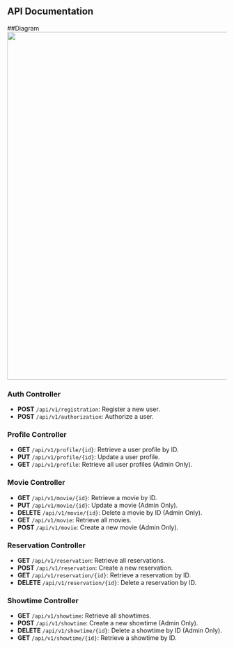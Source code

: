 ## API Documentation

##Diagram
<img src="docs/diagram.png" width="800">

### Auth Controller
- **POST** `/api/v1/registration`: Register a new user.
- **POST** `/api/v1/authorization`: Authorize a user.

### Profile Controller
- **GET** `/api/v1/profile/{id}`: Retrieve a user profile by ID.
- **PUT** `/api/v1/profile/{id}`: Update a user profile.
- **GET** `/api/v1/profile`: Retrieve all user profiles (Admin Only).

### Movie Controller
- **GET** `/api/v1/movie/{id}`: Retrieve a movie by ID.
- **PUT** `/api/v1/movie/{id}`: Update a movie (Admin Only).
- **DELETE** `/api/v1/movie/{id}`: Delete a movie by ID (Admin Only).
- **GET** `/api/v1/movie`: Retrieve all movies.
- **POST** `/api/v1/movie`: Create a new movie (Admin Only).

### Reservation Controller
- **GET** `/api/v1/reservation`: Retrieve all reservations.
- **POST** `/api/v1/reservation`: Create a new reservation.
- **GET** `/api/v1/reservation/{id}`: Retrieve a reservation by ID.
- **DELETE** `/api/v1/reservation/{id}`: Delete a reservation by ID.

### Showtime Controller
- **GET** `/api/v1/showtime`: Retrieve all showtimes.
- **POST** `/api/v1/showtime`: Create a new showtime (Admin Only).
- **DELETE** `/api/v1/showtime/{id}`: Delete a showtime by ID (Admin Only).
- **GET** `/api/v1/showtime/{id}`: Retrieve a showtime by ID.

 
